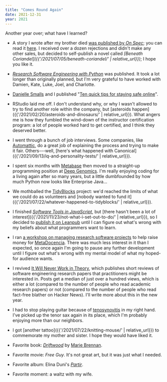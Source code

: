 ```yaml
---
title: "Comes Round Again"
date: 2021-12-31
year: 2021
---
```


Another year over; what have I learned?

- A story I wrote after my brother died
  [was published by *On Spec*](https://onspecmag.wpcomstaging.com/2021/01/06/issue-115-coming-soon/);
  you can read it [here](https://sensibleadventures.com/fall-behind/).
  I received over a dozen rejections and didn't make any other sales,
  but decided to self-publish a novel called *[Beneath Coriandel]({{'/2021/07/05/beneath-coriandel/' | relative_url}})*;
  I hope you like it.

- *[Research Software Engineering with Python](https://merely-useful.tech/py-rse/)* was published.
  It took a lot longer than originally planned,
  but I'm very grateful to have worked with Damien, Kate, Luke, Joel, and Charlotte.

- [Danielle Smalls](https://twitter.com/smallperks) and I published
  "[Ten quick tips for staying safe online](https://journals.plos.org/ploscompbiol/article?id=10.1371/journal.pcbi.1008563)".

- RStudio laid me off.
  I don't understand why,
  or why I wasn't allowed to try to find another role within the company,
  but [asteroids happen]({{'/2021/02/20/asteroids-and-dinosaurs/' | relative_url}}).
  What angers me is how they fumbled the wind-down of the instructor certification program:
  a lot of people worked hard to get certified,
  and I think they deserved better.

- I went through a bunch of job interviews.
  Some companies, like [Automattic](https://artiss.blog/2019/03/the-automattic-hiring-process/),
  do a great job of explaining the process and trying to make it fair.
  Others---well,
  [here's what happened with Canonical]({{'/2021/09/13/iq-and-personality-tests/' | relative_url}}).

- I spent six months with [Metabase](https://www.metabase.com/)
  then moved to a straight-up programming position at [Deep Genomics](https://www.deepgenomics.com/).
  I'm really enjoying coding for a living again after so many years,
  but a little dumbfounded by how much Python now looks like Enterprise Java...

- We mothballed the [TidyBlocks](https://tidyblocks.tech/) project:
  we'd reached the limits of what we could do as volunteers
  and [nobody wanted to fund it]({{'/2021/07/22/whatever-happened-to-tidyblocks/' | relative_url}}).

- I finished *[Software Tools in JavaScript](https://stjs.tech/)*,
  but [there hasn't been a lot of interest]({{'/2021/11/23/not-what-i-set-out-to-do/' | relative_url}}),
  so I decided to [publish it on Leanpub](https://leanpub.com/stjs)
  until I can figure out what's wrong with my beliefs about what programmers want to learn.

- I ran [a workshop on managing research software projects](https://codebender.org/)
  to help raise money for [MetaDocencia](https://www.metadocencia.org/).
  There was much less interest in it than I expected,
  so once again I'm going to pause any further development
  until I figure out what's wrong with my mental model of what my hoped-for audience wants.

- I revived [It Will Never Work in Theory](https://neverworkintheory.org/),
  which publishes short reviews of software engineering research papers
  that practitioners might be interested in.
  Posts get a median of just over a hundred views,
  which is either a lot (compared to the number of people who read academic research papers)
  or not (compared to the number of people who read fact-free blather on Hacker News).
  I'll write more about this in the new year.

- I had to stop playing guitar because of
  [tenosynovitis](https://en.wikipedia.org/wiki/Trigger_finger) in my right hand.
  I've picked up the tenor sax again in its place,
  which I'm probably enjoying more than our neighbors.

- I got [another tattoo]({{'/2021/07/22/knitting-mouse/' | relative_url}})
  to commemorate my mother and sister.
  I hope they would have liked it.

- Favorite book: *[Driftwood](https://www.goodreads.com/book/show/51600238-driftwood)*
  by [Marie Brennan](https://www.swantower.com/).

- Favorite movie: *Free Guy*.
  It's not great art, but it was just what I needed.

- Favorite album: Elina Duni's *[Partir](http://elinaduni.com/music/partir/)*.

- Favorite moment: a waltz with my wife.
